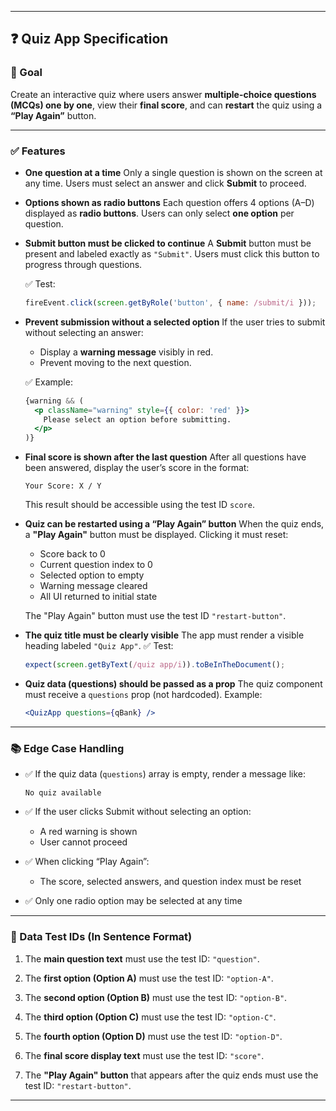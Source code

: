
---

## ❓ Quiz App Specification

### 🧠 Goal

Create an interactive quiz where users answer **multiple-choice questions (MCQs) one by one**, view their **final score**, and can **restart** the quiz using a **“Play Again”** button.

---

### ✅ Features 

* **One question at a time**
  Only a single question is shown on the screen at any time. Users must select an answer and click **Submit** to proceed.

* **Options shown as radio buttons**
  Each question offers 4 options (A–D) displayed as **radio buttons**. Users can only select **one option** per question.

* **Submit button must be clicked to continue**
  A **Submit** button must be present and labeled exactly as `"Submit"`.
  Users must click this button to progress through questions.

  ✅ Test:

  ```js
  fireEvent.click(screen.getByRole('button', { name: /submit/i }));
  ```

* **Prevent submission without a selected option**
  If the user tries to submit without selecting an answer:

  * Display a **warning message** visibly in red.
  * Prevent moving to the next question.

  ✅ Example:

  ```jsx
  {warning && (
    <p className="warning" style={{ color: 'red' }}>
      Please select an option before submitting.
    </p>
  )}
  ```

* **Final score is shown after the last question**
  After all questions have been answered, display the user’s score in the format:

  ```
  Your Score: X / Y
  ```

  This result should be accessible using the test ID `score`.

* **Quiz can be restarted using a “Play Again” button**
  When the quiz ends, a **"Play Again"** button must be displayed.
  Clicking it must reset:

  * Score back to 0
  * Current question index to 0
  * Selected option to empty
  * Warning message cleared
  * All UI returned to initial state

  The "Play Again" button must use the test ID `"restart-button"`.

* **The quiz title must be clearly visible**
  The app must render a visible heading labeled `"Quiz App"`.
  ✅ Test:

  ```js
  expect(screen.getByText(/quiz app/i)).toBeInTheDocument();
  ```

* **Quiz data (questions) should be passed as a prop**
  The quiz component must receive a `questions` prop (not hardcoded).
  Example:

  ```jsx
  <QuizApp questions={qBank} />
  ```

---

### 📚 Edge Case Handling

* ✅ If the quiz data (`questions`) array is empty, render a message like:

  ```
  No quiz available
  ```

* ✅ If the user clicks Submit without selecting an option:

  * A red warning is shown
  * User cannot proceed

* ✅ When clicking “Play Again”:

  * The score, selected answers, and question index must be reset

* ✅ Only one radio option may be selected at any time

---

### 🧪 Data Test IDs (In Sentence Format)

1. The **main question text** must use the test ID: `"question"`.

2. The **first option (Option A)** must use the test ID: `"option-A"`.

3. The **second option (Option B)** must use the test ID: `"option-B"`.

4. The **third option (Option C)** must use the test ID: `"option-C"`.

5. The **fourth option (Option D)** must use the test ID: `"option-D"`.

6. The **final score display text** must use the test ID: `"score"`.

7. The **"Play Again" button** that appears after the quiz ends must use the test ID: `"restart-button"`.

---

